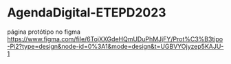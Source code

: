 # AgendaDigital-ETEPD2023

página protótipo no figma
https://www.figma.com/file/6TojXXGdeHQmUDuPhMJjFY/Prot%C3%B3tipo-Pi2?type=design&node-id=0%3A1&mode=design&t=UGBVYOjyzep5KAJU-1 
